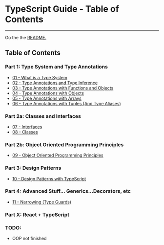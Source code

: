 # TypeScript Guide - Table of Contents
---

Go the the [README.](../README.md)

## Table of Contents

### Part 1: Type System and Type Annotations

 - [01 - What is a Type System](01-type-system.md)
 - [02 - Type Annotations and Type Inference](02-type-annotations-and-inference.md)
 - [03 - Type Annotations with Functions and Objects](03-type-annotations-with-functions.md)
 - [04 - Type Annotations with Objects](04-type-annotations-with-objects.md)
 - [05 - Type Annotations with Arrays](05-type-annotations-with-arrays.md)
 - [06 - Type Annotations with Tuples (And Type Aliases)](06-type-annotations-with-tuples.md)

### Part 2a: Classes and Interfaces

 - [07 - Interfaces](07-interfaces.md)
 - [08 - Classes](08-classes.md)

### Part 2b: Object Oriented Programming Principles

 - [09 - Object Oriented Programming Principles](09-object-oriented-programming.md)

### Part 3: Design Patterns

 - [10 - Design Patterns with TypeScript](10-design-patterns.md)

### Part 4: Advanced Stuff... Generics...Decorators, etc

 - [11 - Narrowing (Type Guards)](11-type-guards.md)

### Part X: React + TypeScript




### TODO:

 - OOP not finished










